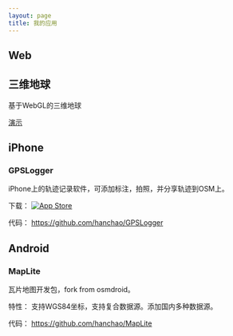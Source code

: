 ```yaml
---
layout: page
title: 我的应用
---
```


## Web

## 三维地球

基于WebGL的三维地球

[演示](/earth)

## iPhone

### GPSLogger

iPhone上的轨迹记录软件，可添加标注，拍照，并分享轨迹到OSM上。

下载： [![App Store](http://linkmaker.itunes.apple.com/htmlResources/assets/images/web/linkmaker/badge_appstore-lrg.svg)](http://itunes.apple.com/us/app/gpslogger/id859076064?l=zh&ls=1&mt=8)

代码： <https://github.com/hanchao/GPSLogger>

## Android

### MapLite

瓦片地图开发包，fork from osmdroid。

特性： 支持WGS84坐标，支持复合数据源。添加国内多种数据源。

代码： <https://github.com/hanchao/MapLite>
